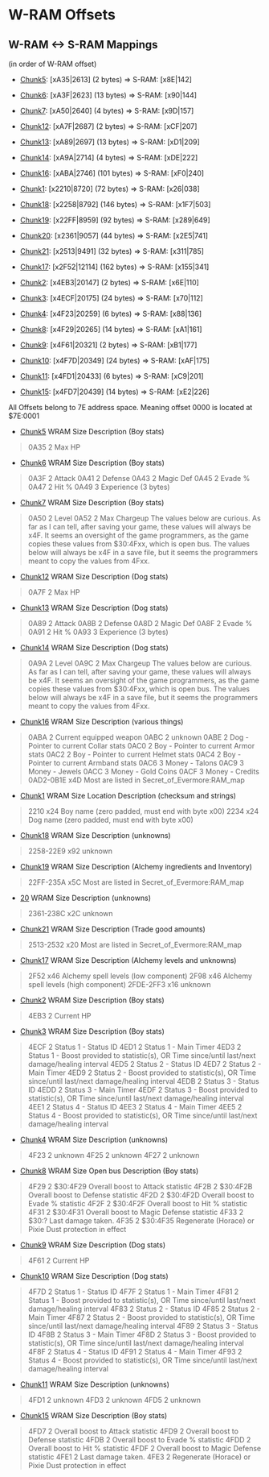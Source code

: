 ﻿# W-RAM Offsets

## W-RAM <-> S-RAM Mappings

(in order of W-RAM offset)

* [Chunk5](Chunks/Chunk05.md): [xA35|2613]  (2 bytes)      => S-RAM: [x8E|142]
* [Chunk6](Chunks/Chunk06.md): [xA3F|2623]  (13 bytes)     => S-RAM: [x90|144]
* [Chunk7](Chunks/Chunk07.md): [xA50|2640]  (4 bytes)      => S-RAM: [x9D|157]
* [Chunk12](Chunks/Chunk12.md): [xA7F|2687]  (2 bytes)     => S-RAM: [xCF|207]
* [Chunk13](Chunks/Chunk13.md): [xA89|2697]  (13 bytes)    => S-RAM: [xD1|209]
* [Chunk14](Chunks/Chunk14.md): [xA9A|2714]  (4 bytes)     => S-RAM: [xDE|222]
* [Chunk16](Chunks/Chunk16.md): [xABA|2746]  (101 bytes)   => S-RAM: [xF0|240]
* [Chunk1](Chunks/Chunk01.md): [x2210|8720]  (72 bytes)    => S-RAM: [x26|038]

* [Chunk18](Chunks/Chunk18.md): [x2258|8792]  (146 bytes)  => S-RAM: [x1F7|503]
* [Chunk19](Chunks/Chunk19.md): [x22FF|8959]  (92 bytes)   => S-RAM: [x289|649]
* [Chunk20](Chunks/Chunk20.md): [x2361|9057]  (44 bytes)   => S-RAM: [x2E5|741]
* [Chunk21](Chunks/Chunk21.md): [x2513|9491]  (32 bytes)   => S-RAM: [x311|785]

* [Chunk17](Chunks/Chunk17.md): [x2F52|12114]  (162 bytes) => S-RAM: [x155|341]

* [Chunk2](Chunks/Chunk02.md): [x4EB3|20147]  (2 bytes)    => S-RAM: [x6E|110]
* [Chunk3](Chunks/Chunk03.md): [x4ECF|20175]  (24 bytes)   => S-RAM: [x70|112]

* [Chunk4](Chunks/Chunk04.md): [x4F23|20259]  (6 bytes)    => S-RAM: [x88|136]
* [Chunk8](Chunks/Chunk08.md): [x4F29|20265]  (14 bytes)   => S-RAM: [xA1|161]
* [Chunk9](Chunks/Chunk09.md): [x4F61|20321]  (2 bytes)    => S-RAM: [xB1|177]
* [Chunk10](Chunks/Chunk10.md): [x4F7D|20349]  (24 bytes)  => S-RAM: [xAF|175]
* [Chunk11](Chunks/Chunk11.md): [x4FD1|20433]  (6 bytes)   => S-RAM: [xC9|201]
* [Chunk15](Chunks/Chunk15.md): [x4FD7|20439]  (14 bytes)  => S-RAM: [xE2|226]

All Offsets belong to 7E address space. Meaning offset 0000 is located at $7E:0001

* [Chunk5](Chunks/Chunk05.md)
WRAM	Size	Description (Boy stats)
> 0A35	2		Max HP

* [Chunk6](Chunks/Chunk06.md)
WRAM	Size	Description (Boy stats)
> 0A3F	2		Attack
> 0A41	2		Defense
> 0A43	2		Magic Def
> 0A45	2		Evade %
> 0A47	2		Hit %
> 0A49	3		Experience (3 bytes)

* [Chunk7](Chunks/Chunk07.md)
WRAM	Size	Description (Boy stats)
> 0A50	2		Level
> 0A52	2		Max Chargeup
The values below are curious. As far as I can tell, after saving your game, these values will always be x4F. It seems an oversight of the game programmers, as the game copies these values from $30:4Fxx, which is open bus. The values below will always be x4F in a save file, but it seems the programmers meant to copy the values from 4Fxx.

* [Chunk12](Chunks/Chunk12.md)
WRAM	Size	Description (Dog stats)
> 0A7F	2		Max HP

* [Chunk13](Chunks/Chunk13.md)
WRAM	Size	Description (Dog stats)
> 0A89	2		Attack
> 0A8B	2		Defense
> 0A8D	2		Magic Def
> 0A8F	2		Evade %
> 0A91	2		Hit %
> 0A93	3		Experience (3 bytes)

* [Chunk14](Chunks/Chunk14.md)
WRAM	Size	Description (Dog stats)
> 0A9A	2		Level
> 0A9C	2		Max Chargeup
The values below are curious. As far as I can tell, after saving your game, these values will always be x4F. It seems an oversight of the game programmers, as the game copies these values from $30:4Fxx, which is open bus. The values below will always be x4F in a save file, but it seems the programmers meant to copy the values from 4Fxx.

* [Chunk16](Chunks/Chunk16.md)
WRAM		Size	Description (various things)
> 0ABA		2		Current equipped weapon
> 0ABC		2		unknown
> 0ABE		2		Dog - Pointer to current Collar stats
> 0AC0		2		Boy - Pointer to current Armor stats
> 0AC2		2		Boy - Pointer to current Helmet stats
> 0AC4		2		Boy - Pointer to current Armband stats
> 0AC6		3		Money - Talons
> 0AC9		3		Money - Jewels
> 0ACC		3		Money - Gold Coins
> 0ACF		3		Money - Credits
> 0AD2-0B1E	x4D	Most are listed in Secret_of_Evermore:RAM_map

* [Chunk1](Chunks/Chunk01.md)
WRAM	Size	Location	Description (checksum and strings)
> 2210	x24		Boy name (zero padded, must end with byte x00)
> 2234	x24		Dog name (zero padded, must end with byte x00)

* [Chunk18](Chunks/Chunk18.md)
WRAM		Size	Description (unknowns)
> 2258-22E9	x92		unknown

* [Chunk19](Chunks/Chunk19.md)
WRAM		Size	Description (Alchemy ingredients and Inventory)
> 22FF-235A	x5C		Most are listed in Secret_of_Evermore:RAM_map

* [20](Chunks/Chunk20.md)
WRAM		Size	Description (unknowns)
> 2361-238C	x2C		unknown

* [Chunk21](Chunks/Chunk21.md)
WRAM		Size	Description (Trade good amounts)
> 2513-2532	x20 	Most are listed in Secret_of_Evermore:RAM_map

* [Chunk17](Chunks/Chunk17.md)
WRAM		Size	Description (Alchemy levels and unknowns)
> 2F52		x46		Alchemy spell levels (low component)
> 2F98		x46		Alchemy spell levels (high component)
> 2FDE-2FF3	x16		unknown

* [Chunk2](Chunks/Chunk02.md)
WRAM	Size	Description (Boy stats)
> 4EB3	2		Current HP

* [Chunk3](Chunks/Chunk03.md)
WRAM	Size	Description (Boy stats)
> 4ECF	2		Status 1 - Status ID
> 4ED1	2		Status 1 - Main Timer
> 4ED3	2		Status 1 - Boost provided to statistic(s), OR Time since/until last/next damage/healing interval
> 4ED5	2		Status 2 - Status ID
> 4ED7	2		Status 2 - Main Timer
> 4ED9	2		Status 2 - Boost provided to statistic(s), OR Time since/until last/next damage/healing interval
> 4EDB	2		Status 3 - Status ID
> 4EDD	2		Status 3 - Main Timer
> 4EDF	2		Status 3 - Boost provided to statistic(s), OR Time since/until last/next damage/healing interval
> 4EE1	2		Status 4 - Status ID
> 4EE3	2		Status 4 - Main Timer
> 4EE5	2		Status 4 - Boost provided to statistic(s), OR Time since/until last/next damage/healing interval

* [Chunk4](Chunks/Chunk04.md)
WRAM	Size	Description (unknowns)
> 4F23	2		unknown
> 4F25	2		unknown
> 4F27	2		unknown

* [Chunk8](Chunks/Chunk08.md)
WRAM	Size	Open bus	Description (Boy stats)
> 4F29	2		$30:4F29	Overall boost to Attack statistic
> 4F2B	2		$30:4F2B	Overall boost to Defense statistic
> 4F2D	2		$30:4F2D	Overall boost to Evade % statistic
> 4F2F	2		$30:4F2F	Overall boost to Hit % statistic
> 4F31	2		$30:4F31	Overall boost to Magic Defense statistic
> 4F33	2		$30:?		Last damage taken.
> 4F35	2		$30:4F35	Regenerate (Horace) or Pixie Dust protection in effect

* [Chunk9](Chunks/Chunk09.md)
WRAM	Size	Description (Dog stats)
> 4F61	2		Current HP

* [Chunk10](Chunks/Chunk10.md)
WRAM	Size	Description (Dog stats)
> 4F7D	2		Status 1 - Status ID
> 4F7F	2		Status 1 - Main Timer
> 4F81	2		Status 1 - Boost provided to statistic(s), OR Time since/until last/next damage/healing interval
> 4F83	2		Status 2 - Status ID
> 4F85	2		Status 2 - Main Timer
> 4F87	2		Status 2 - Boost provided to statistic(s), OR Time since/until last/next damage/healing interval
> 4F89	2		Status 3 - Status ID
> 4F8B	2		Status 3 - Main Timer
> 4F8D	2		Status 3 - Boost provided to statistic(s), OR Time since/until last/next damage/healing interval
> 4F8F	2		Status 4 - Status ID
> 4F91	2		Status 4 - Main Timer
> 4F93	2		Status 4 - Boost provided to statistic(s), OR Time since/until last/next damage/healing interval

* [Chunk11](Chunks/Chunk11.md)
WRAM	Size	Description (unknowns)
> 4FD1	2		unknown
> 4FD3	2		unknown
> 4FD5	2		unknown

* [Chunk15](Chunks/Chunk15.md)
WRAM	Size	Description (Boy stats)
> 4FD7	2		Overall boost to Attack statistic
> 4FD9	2		Overall boost to Defense statistic
> 4FDB	2		Overall boost to Evade % statistic
> 4FDD	2		Overall boost to Hit % statistic
> 4FDF	2		Overall boost to Magic Defense statistic
> 4FE1	2		Last damage taken.
> 4FE3	2		Regenerate (Horace) or Pixie Dust protection in effect
